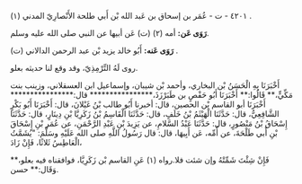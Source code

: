 ٤٢٠١ - ت - عُمَر بن إسحاق بن عَبد الله بْن أَبي طلحة الأَنْصارِيّ المدني (١) .

**رَوَى عَن:** أمه (٢) (ت) عَن أبيها عن النبي صلى الله عليه وسلم.

**رَوَى عَنه:** أَبُو خالد يزيد بْن عبد الرحمن الدالاني (ت) .

روى لَهُ التِّرْمِذِيّ، وقد وقع لنا حديثه بعلو.

أَخْبَرَنَا بِهِ الْحَسَنُ بْن البخاري، وأحمد بْن شيبان، وإسماعيل ابن العسقلاني، وزينب بنت مَكِّيٍّ،** قَالُوا:** أَخْبَرَنَا أَبُو حَفْصٍ بن طَبَرْزَذَ،**************** قال:**************** أَخْبَرَنَا أبو القاسم بْن الحصين، قال: أخبرنا أَبُو طالب بْنُ غَيْلانَ، قال: أَخْبَرَنَا أَبُو بَكْرٍ الشَّافِعِيُّ، قال: حَدَّثَنَا الْهَيْثَمُ بْنُ خَلَفٍ، قال: حَدَّثَنَا الْقَاسِمُ بْنُ زَكَرِيَّا بْنِ دِينَارٍ، قال: حَدَّثَنَا إِسْحَاقُ بْنُ مَنْصُورٍ، قال: حَدَّثَنَا عَبْدُ السَّلامِ، عن يَزِيدَ بْنِ عَبْدِ الرَّحْمَنِ، عن عُمَر بْنِ إِسْحَاقَ بْنِ أَبي طَلْحَةَ، عن أُمِّه، عَن أَبِيهَا، قال: قال رَسُولُ اللَّهِ صلى الله عَلَيْهِ وسَلَّمَ: "يُشَمَّتُ الْعَاطِسُ ثَلاثًا، فَإِنْ زَادَ،

فَإِنْ شِئْتَ شَمِّتْهُ وإن شئت فلا.رواه (١) عَنِ القاسم بْن زَكَرِيَّا، فوافقناه فيه بعلو،** وَقَال:** حسن.